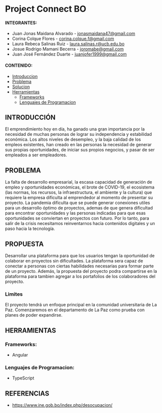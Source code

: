 # **Project Connect BO**

#### INTEGRANTES:

- Juan Jonas Maidana Alvarado - [jonasmaidana47@gmail.com](https://github.com/Savitar465)
- Corina Colque Flores - [corina.colque.f@gmail.com](https://github.com/coriccf)
- Laura Rebeca Salinas Ruiz - [laura.salinas.r@ucb.edu.bo](https://github.com/lr-salinas)
- Josue Rodrigo Mamani Becerra - [joromabe@gmail.com](https://github.com/yochairo)
- Juan José Fernández Duarte - [juanjofer1999@gmail.com](https://github.com/JuanJo53)

#### CONTENIDO:

- [Introduccion](#introduccion)
- [Problema](#problema)
- [Solucion](#solucion)
- [Herramientas](#herramientas)
  - [Frameworks](#frameworks)
  - [Lenguajes de Programacion](#lenguajes-de-programacion)

## INTRODUCCIÓN

El emprendimiento hoy en día, ha ganado una gran importancia por la necesidad de muchas personas de lograr su independencia y estabilidad económica. Los altos niveles de desempleo, y la baja calidad de los empleos existentes, han creado en las personas la necesidad de generar sus propias oportunidades, de iniciar sus propios negocios, y pasar de ser empleados a ser empleadores.

## PROBLEMA

La falta de desarrollo empresarial, la escasa capacidad de generación de empleo y oportunidades económicas, el brote de COVID-19, el ecosistema (las normas, los recursos, la infraestructura, el ambiente y la cultura) que requiere la empresa dificulta al emprendedor al momento de presentar su proyecto.
La pandemia dificulta que se puede generar conexiones utiles para un desarrollo óptimo de proyectos, ademas de que genera dificultad para encontrar oportunidades y las personas indicadas para que esas oportunidades se conviertan en proyectos con futuro.
Por lo tanto, para salir de la crisis necesitamos reinventarnos hacia contenidos digitales y un paso hacia la tecnología.

## PROPUESTA

Desarrollar una plataforma para que los usuarios tengan la oportunidad de colaborar en proyectos sin dificultades. La plataforma sera capaz de conectar a personas con ciertas habilidades necesarias para formar parte de un proyecto. Además, la propuesta del proyecto podra compartirse en la plataforma para tambien agregar a los portafolios de los colaboradores del proyecto.

### Limites

El proyecto tendrá un enfoque principal en la comunidad universitaria de La Paz.
Comenzaremos en el departamento de La Paz como prueba con planes de poder expandirse.

## HERRAMIENTAS

### Frameworks:

- Angular

### Lenguajes de Programacion:

- TypeScript

## REFERENCIAS

- https://www.ine.gob.bo/index.php/desocupacion/
